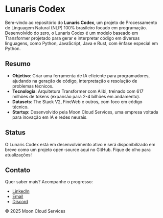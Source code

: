 # Lunaris Codex

Bem-vindo ao repositório do **Lunaris Codex**, um projeto de Processamento de Linguagem Natural (NLP) 100% brasileiro focado em programação. Desenvolvido do zero, o Lunaris Codex é um modelo baseado em Transformer projetado para gerar e interpretar código em diversas linguagens, como Python, JavaScript, Java e Rust, com ênfase especial em Python.

## Resumo

- **Objetivo**: Criar uma ferramenta de IA eficiente para programadores, ajudando na geração de código, interpretação e resolução de problemas técnicos.
- **Tecnologia**: Arquitetura Transformer com Alibi, treinado com 617 milhões de tokens (expansão para 2-4 bilhões em andamento).
- **Datasets**: The Stack V2, FineWeb e outros, com foco em código técnico.
- **Startup**: Desenvolvido pela Moon Cloud Services, uma empresa voltada para inovação em IA e redes neurais.

## Status

O Lunaris Codex está em desenvolvimento ativo e será disponibilizado em breve como um projeto open-source aqui no GitHub. Fique de olho para atualizações!

## Contato

Quer saber mais? Acompanhe o progresso:
- [LinkedIn](https://www.linkedin.com/in/francisco-antonio-0434aa284/)
- [Email](business@mooncloudservices.tech)
- [Discord](https://discord.gg/FmnSVTeSYF)

© 2025 Moon Cloud Services
